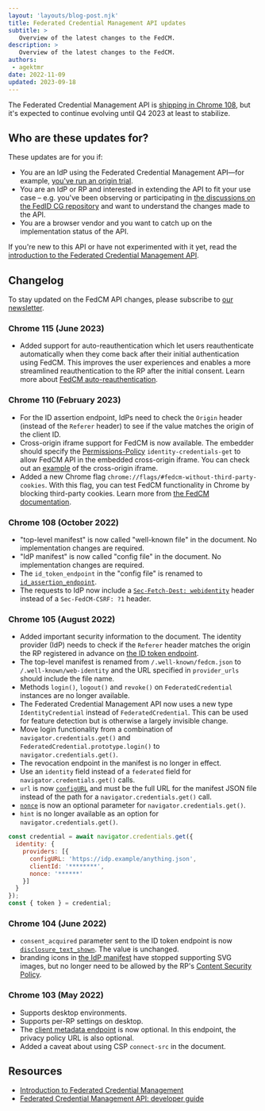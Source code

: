 ```yaml
---
layout: 'layouts/blog-post.njk'
title: Federated Credential Management API updates
subtitle: >
   Overview of the latest changes to the FedCM.
description: >
   Overview of the latest changes to the FedCM.
authors:
 - agektmr
date: 2022-11-09
updated: 2023-09-18
---
```


The Federated Credential Management API is
[shipping in Chrome 108](/blog/fedcm-shipping),
but it's expected to continue evolving until Q4 2023 at least to stabilize.

## Who are these updates for?

These updates are for you if:

-   You are an IdP using the Federated Credential Management API—for
    example,
    [you've run an origin trial](/blog/fedcm-origin-trial/).
-   You are an IdP or RP and interested in extending the API to fit your use
    case – e.g. you've been observing or participating in
    [the discussions on the FedID CG repository](https://github.com/fedidcg/FedCM/issues)
    and want to understand the changes made to the API.
-   You are a browser vendor and you want to catch up on the implementation
    status of the API.

If you're new to this API or have not experimented with it yet, read the
[introduction to the Federated Credential Management API](/docs/privacy-sandbox/fedcm/).

## Changelog

To stay updated on the FedCM API changes, please subscribe to [our
newsletter](https://groups.google.com/g/fedcm-developer-newsletter).

### Chrome 115 (June 2023)

- Added support for auto-reauthentication which let users reauthenticate automatically when they come back after their initial authentication using FedCM. This improves the user experiences and enables a more streamlined reauthentication to the RP after the initial consent. Learn more about [FedCM auto-reauthentication](/blog/fedcm-auto-reauthn/). 

### Chrome 110 (February 2023)

- For the ID assertion endpoint, IdPs need to check the `Origin` header (instead of the `Referer` header) to see if the value matches the origin of the client ID.
- Cross-origin iframe support for FedCM is now available. The
  embedder should specify the
  [Permissions-Policy](https://github.com/w3c/webappsec-permissions-policy/blob/main/permissions-policy-explainer.md#how-is-a-policy-specified)
  `identity-credentials-get` to allow FedCM API in the embedded cross-origin
  iframe. You can check out an [example](https://fedcm-top-frame.glitch.me/) of
  the cross-origin iframe.
- Added a new Chrome flag `chrome://flags/#fedcm-without-third-party-cookies`. With this flag, you can test FedCM functionality in Chrome
  by blocking third-party cookies. Learn more from [the FedCM documentation](/docs/privacy-sandbox/fedcm/#block-third-party-cookies).

### Chrome 108 (October 2022)

-   "top-level manifest" is now called "well-known file" in the document.
    No implementation changes are required.
-   "IdP manifest" is now called "config file" in the document. No
    implementation changes are required.
-   The `id_token_endpoint` in the "config file" is renamed to
    [`id_assertion_endpoint`](https://fedidcg.github.io/FedCM/#dom-manifest-id_assertion_endpoint).
-   The requests to IdP now include a
    [`Sec-Fetch-Dest: webidentity`](https://fedidcg.github.io/FedCM/#sec-fetch-dest-header)
    header instead of a `Sec-FedCM-CSRF: ?1` header.

### Chrome 105 (August 2022)

-   Added important security information to the document. The identity
    provider (IdP) needs to check if the `Referer` header matches the origin
    the RP registered in advance on
    [the ID token endpoint](/docs/privacy-sandbox/fedcm/#id-assertion-endpoint).
-   The top-level manifest is renamed from `/.well-known/fedcm.json` to
    `/.well-known/web-identity` and the URL specified in `provider_urls` should
    include the file name.
-   Methods `login()`, `logout()` and `revoke()` on `FederatedCredential`
    instances are no longer available.
-   The Federated Credential Management API now uses a new type
    `IdentityCredential` instead of `FederatedCredential`. This can be used for
    feature detection but is otherwise a largely invisible change.
-   Move login functionality from a combination of
    ``navigator.credentials.get()`` and
    ``FederatedCredential.prototype.login()`` to `navigator.credentials.get()`.
-   The revocation endpoint in the manifest is no longer in effect.
-   Use an `identity` field instead of a `federated` field for
    `navigator.credentials.get()` calls.
-   `url` is now
    [`configURL`](https://fedidcg.github.io/FedCM/#dom-identityproviderconfig-configurl)
    and must be the full URL for the manifest JSON file instead of the path for
    a `navigator.credentials.get()` call.
-   [`nonce`](https://fedidcg.github.io/FedCM/#dom-identityproviderconfig-nonce)
    is now an optional parameter for `navigator.credentials.get()`.
-   `hint` is no longer available as an option for
`navigator.credentials.get()`.

```js
const credential = await navigator.credentials.get({
  identity: {
    providers: [{
      configURL: 'https://idp.example/anything.json',
      clientId: '********',
      nonce: '******'
    }]
  }
});
const { token } = credential;
```

### Chrome 104 (June 2022)

-   `consent_acquired` parameter sent to the ID token endpoint is now
    [`disclosure_text_shown`](https://fedidcg.github.io/FedCM/#dom-id_assertion_endpoint_request-disclosure_text_shown).
    The value is unchanged.
-   branding icons in
    [the IdP manifest](/docs/privacy-sandbox/fedcm-updates/#idp-config-file)
    have stopped supporting SVG images, but no longer need to be allowed by the
    RP's
    [Content Security Policy](https://developer.mozilla.org/docs/Web/HTTP/CSP).

### Chrome 103 (May 2022)

-   Supports desktop environments.
-   Supports per-RP settings on desktop.
-   The
    [client metadata endpoint](/docs/privacy-sandbox/fedcm-updates/#client-metadata-endpoint)
    is now optional. In this endpoint, the privacy policy URL is also optional.
-   Added a caveat about using CSP `connect-src` in the document.

## Resources

-   [Introduction to Federated Credential Management](/docs/privacy-sandbox/fedcm/)
-   [Federated Credential Management API: developer guide](/docs/privacy-sandbox/fedcm-developer-guide/)


